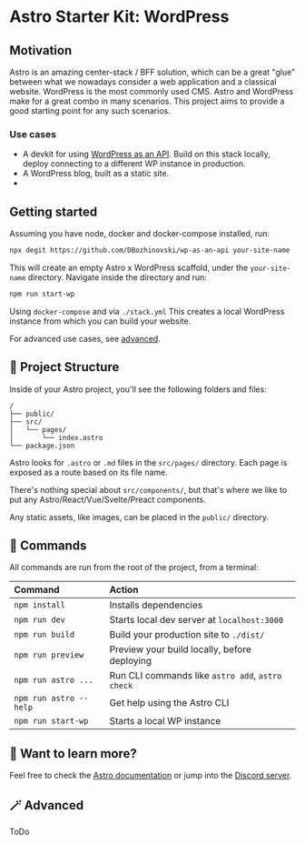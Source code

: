 # Astro Starter Kit: WordPress

## Motivation

Astro is an amazing center-stack / BFF solution, which can be a great "glue" between what we nowadays consider a web application and a classical website. WordPress is the most commonly used CMS. Astro and WordPress make for a great combo in many scenarios. This project aims to provide a good starting point for any such scenarios.

### Use cases

- A devkit for using [WordPress as an API](https://darko.io/posts/astrojs-and-wordpress-as-an-api). Build on this stack locally, deploy connecting to a different WP instance in production.
- A WordPress blog, built as a static site.
- 

## Getting started

Assuming you have node, docker and docker-compose installed, run:

```bash
npx degit https://github.com/DBozhinovski/wp-as-an-api your-site-name
```

This will create an empty Astro x WordPress scaffold, under the `your-site-name` directory. Navigate inside the directory and run:

```bash
npm run start-wp
```

Using `docker-compose` and via `./stack.yml` This creates a local WordPress instance from which you can build your website. 

For advanced use cases, see [advanced](#advanced).

## 🚀 Project Structure

Inside of your Astro project, you'll see the following folders and files:

```
/
├── public/
├── src/
│   └── pages/
│       └── index.astro
└── package.json
```

Astro looks for `.astro` or `.md` files in the `src/pages/` directory. Each page is exposed as a route based on its file name.

There's nothing special about `src/components/`, but that's where we like to put any Astro/React/Vue/Svelte/Preact components.

Any static assets, like images, can be placed in the `public/` directory.

## 🧞 Commands

All commands are run from the root of the project, from a terminal:

| Command                | Action                                           |
| :--------------------- | :----------------------------------------------- |
| `npm install`          | Installs dependencies                            |
| `npm run dev`          | Starts local dev server at `localhost:3000`      |
| `npm run build`        | Build your production site to `./dist/`          |
| `npm run preview`      | Preview your build locally, before deploying     |
| `npm run astro ...`    | Run CLI commands like `astro add`, `astro check` |
| `npm run astro --help` | Get help using the Astro CLI                     |
| `npm run start-wp`     | Starts a local WP instance                       |

## 👀 Want to learn more?

Feel free to check the [Astro documentation](https://docs.astro.build) or jump into the [Discord server](https://astro.build/chat).

## 🪄 Advanced

ToDo